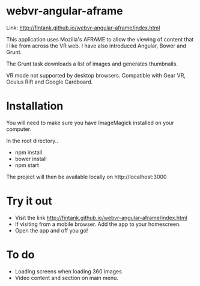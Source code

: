 # webvr-angular-aframe

Link: http://fintank.github.io/webvr-angular-aframe/index.html

This application uses Mozilla's AFRAME to allow the viewing of content that I like from across the VR web.
I have also introduced Angular, Bower and Grunt. 

The Grunt task downloads a list of images and generates thumbnails.

VR mode not supported by desktop browsers.
Compatible with Gear VR, Oculus Rift and Google Cardboard.

# Installation

You will need to make sure you have ImageMagick installed on your computer.

In the root directory..

- npm install
- bower install
- npm start

The project will then be available locally on http://localhost:3000

# Try it out

- Visit the link http://fintank.github.io/webvr-angular-aframe/index.html
- If visiting from a mobile browser. Add the app to your homescreen.
- Open the app and off you go!


# To do
- Loading screens when loading 360 images
- Video content and section on main menu.
